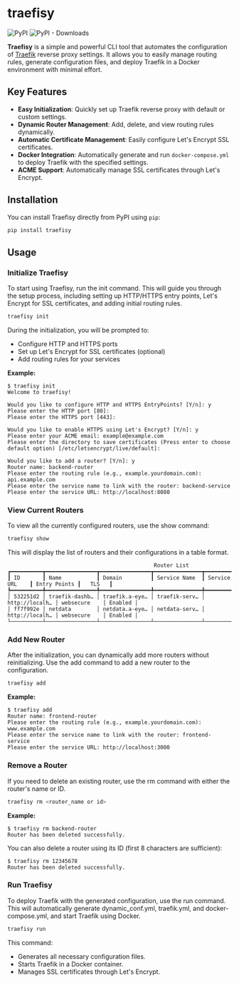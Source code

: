 # traefisy
![PyPI](https://img.shields.io/pypi/v/traefisy?label=pypi%20traefisy)
![PyPI - Downloads](https://img.shields.io/pypi/dm/traefisy)


**Traefisy** is a simple and powerful CLI tool that automates the configuration of [Traefik](https://doc.traefik.io/traefik/) reverse proxy settings. It allows you to easily manage routing rules, generate configuration files, and deploy Traefik in a Docker environment with minimal effort.

## Key Features

- **Easy Initialization**: Quickly set up Traefik reverse proxy with default or custom settings.
- **Dynamic Router Management**: Add, delete, and view routing rules dynamically.
- **Automatic Certificate Management**: Easily configure Let's Encrypt SSL certificates.
- **Docker Integration**: Automatically generate and run `docker-compose.yml` to deploy Traefik with the specified settings.
- **ACME Support**: Automatically manage SSL certificates through Let's Encrypt.

## Installation

You can install Traefisy directly from PyPI using `pip`:

```bash
pip install traefisy
```

## Usage
### Initialize Traefisy
To start using Traefisy, run the init command. This will guide you through the setup process, including setting up HTTP/HTTPS entry points, Let's Encrypt for SSL certificates, and adding initial routing rules.

```bash
traefisy init
```
During the initialization, you will be prompted to:
- Configure HTTP and HTTPS ports
- Set up Let's Encrypt for SSL certificates (optional)
- Add routing rules for your services

**Example:**
```
$ traefisy init
Welcome to traefisy!

Would you like to configure HTTP and HTTPS EntryPoints? [Y/n]: y
Please enter the HTTP port [80]: 
Please enter the HTTPS port [443]: 

Would you like to enable HTTPS using Let's Encrypt? [Y/n]: y
Please enter your ACME email: example@example.com
Please enter the directory to save certificates (Press enter to choose default option) [/etc/letsencrypt/live/default]: 

Would you like to add a router? [Y/n]: y
Router name: backend-router
Please enter the routing rule (e.g., example.yourdomain.com): api.example.com
Please enter the service name to link with the router: backend-service
Please enter the service URL: http://localhost:8080
```

### View Current Routers
To view all the currently configured routers, use the show command:

```bash
traefisy show
```
This will display the list of routers and their configurations in a table format.

```
                                              Router List
┏━━━━━━━━━━┳━━━━━━━━━━━━━━━━┳━━━━━━━━━━━━━━━━┳━━━━━━━━━━━━━━━┳━━━━━━━━━━━━━━━━┳━━━━━━━━━━━━━━┳━━━━━━━━━┓
┃ ID       ┃ Name           ┃ Domain         ┃ Service Name  ┃ Service URL    ┃ Entry Points ┃   TLS   ┃
┡━━━━━━━━━━╇━━━━━━━━━━━━━━━━╇━━━━━━━━━━━━━━━━╇━━━━━━━━━━━━━━━╇━━━━━━━━━━━━━━━━╇━━━━━━━━━━━━━━╇━━━━━━━━━┩
│ 532251d2 │ traefik-dashb… │ traefik.a-eye… │ traefik-serv… │ http://localh… │ websecure    │ Enabled │
│ ff7f992e │ netdata        │ netdata.a-eye… │ netdata-serv… │ http://localh… │ websecure    │ Enabled │
└──────────┴────────────────┴────────────────┴───────────────┴────────────────┴──────────────┴─────────┘
```

### Add New Router
After the initialization, you can dynamically add more routers without reinitializing. Use the add command to add a new router to the configuration.
```bash
traefisy add
```

**Example:**
```
$ traefisy add
Router name: frontend-router
Please enter the routing rule (e.g., example.yourdomain.com): www.example.com
Please enter the service name to link with the router: frontend-service
Please enter the service URL: http://localhost:3000
```

### Remove a Router
If you need to delete an existing router, use the rm command with either the router's name or ID.
```bash
traefisy rm <router_name or id>
```

**Example:**
```
$ traefisy rm backend-router
Router has been deleted successfully.
```
You can also delete a router using its ID (first 8 characters are sufficient):
```
$ traefisy rm 12345678
Router has been deleted successfully.
```



### Run Traefisy
To deploy Traefik with the generated configuration, use the run command. This will automatically generate dynamic_conf.yml, traefik.yml, and docker-compose.yml, and start Traefik using Docker.
```bash
traefisy run
```
This command:
- Generates all necessary configuration files.
- Starts Traefik in a Docker container.
- Manages SSL certificates through Let's Encrypt.
